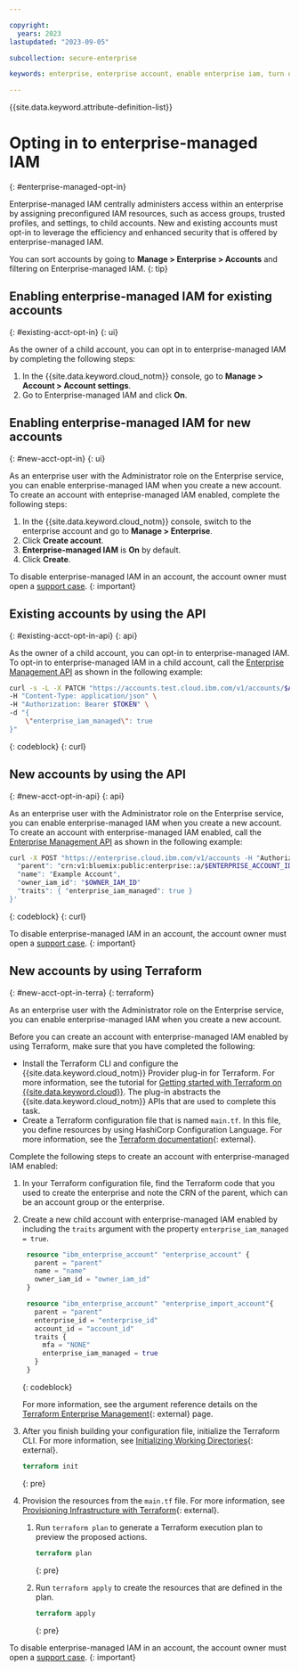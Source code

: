 ```yaml
---

copyright:
  years: 2023
lastupdated: "2023-09-05"

subcollection: secure-enterprise

keywords: enterprise, enterprise account, enable enterprise iam, turn on enterprise iam, opt in, enterprise iam, new account, existing account

---
```


{{site.data.keyword.attribute-definition-list}}

# Opting in to enterprise-managed IAM
{: #enterprise-managed-opt-in}

Enterprise-managed IAM centrally administers access within an enterprise by assigning preconfigured IAM resources, such as access groups, trusted profiles, and settings, to child accounts. New and existing accounts must opt-in to leverage the efficiency and enhanced security that is offered by enterprise-managed IAM.

You can sort accounts by going to **Manage > Enterprise > Accounts** and filtering on Enterprise-managed IAM.
{: tip}

## Enabling enterprise-managed IAM for existing accounts
{: #existing-acct-opt-in}
{: ui}

As the owner of a child account, you can opt in to enterprise-managed IAM by completing the following steps:

1. In the {{site.data.keyword.cloud_notm}} console, go to **Manage > Account > Account settings**.
1. Go to Enterprise-managed IAM and click **On**.


## Enabling enterprise-managed IAM for new accounts
{: #new-acct-opt-in}
{: ui}

As an enterprise user with the Administrator role on the Enterprise service, you can enable enterprise-managed IAM when you create a new account. To create an account with enteprise-managed IAM enabled, complete the following steps:

1. In the {{site.data.keyword.cloud_notm}} console, switch to the enterprise account and go to **Manage > Enterprise**.
1. Click **Create account**.
1. **Enterprise-managed IAM** is **On** by default.
1. Click **Create**.

To disable enterprise-managed IAM in an account, the account owner must open a [support case](/unifiedsupport/supportcenter).
{: important}

## Existing accounts by using the API
{: #existing-acct-opt-in-api}
{: api}

As the owner of a child account, you can opt-in to enterprise-managed IAM. To opt-in to enterprise-managed IAM in a child account, call the [Enterprise Management API](/apidocs/enterprise-apis/enterprise) as shown in the following example:

```bash
curl -s -L -X PATCH "https://accounts.test.cloud.ibm.com/v1/accounts/$ACCOUNT/traits" \
-H "Content-Type: application/json" \
-H "Authorization: Bearer $TOKEN" \
-d "{
    \"enterprise_iam_managed\": true
}"
```
{: codeblock}
{: curl}

## New accounts by using the API
{: #new-acct-opt-in-api}
{: api}

As an enterprise user with the Administrator role on the Enterprise service, you can enable enterprise-managed IAM when you create a new account. To create an account with enterprise-managed IAM enabled, call the [Enterprise Management API](/apidocs/enterprise-apis/enterprise#create-account) as shown in the following example:

```bash
curl -X POST "https://enterprise.cloud.ibm.com/v1/accounts -H "Authorization: Bearer <IAM_Token>" -H 'Content-Type: application/json' -d '{
  "parent": "crn:v1:bluemix:public:enterprise::a/$ENTERPRISE_ACCOUNT_ID::account-group:$ACCOUNT_GROUP_ID",
  "name": "Example Account",
  "owner_iam_id": "$OWNER_IAM_ID"
  "traits": { "enterprise_iam_managed": true }
}'
```
{: codeblock}
{: curl}

To disable enterprise-managed IAM in an account, the account owner must open a [support case](/unifiedsupport/supportcenter).
{: important}

## New accounts by using Terraform
{: #new-acct-opt-in-terra}
{: terraform}

As an enterprise user with the Administrator role on the Enterprise service, you can enable enterprise-managed IAM when you create a new account.

Before you can create an account with enterprise-managed IAM enabled by using Terraform, make sure that you have completed the following:

- Install the Terraform CLI and configure the {{site.data.keyword.cloud_notm}} Provider plug-in for Terraform. For more information, see the tutorial for [Getting started with Terraform on {{site.data.keyword.cloud}}](/docs/ibm-cloud-provider-for-terraform?topic=ibm-cloud-provider-for-terraform-getting-started). The plug-in abstracts the {{site.data.keyword.cloud_notm}} APIs that are used to complete this task.
- Create a Terraform configuration file that is named `main.tf`. In this file, you define resources by using HashiCorp Configuration Language. For more information, see the [Terraform documentation](https://www.terraform.io/docs/language/index.html){: external}.

Complete the following steps to create an account with enterprise-managed IAM enabled:

1. In your Terraform configuration file, find the Terraform code that you used to create the enterprise and note the CRN of the parent, which can be an account group or the enterprise.
1. Create a new child account with enterprise-managed IAM enabled by including the `traits` argument with the property `enterprise_iam_managed = true`.
   ```terraform
    resource "ibm_enterprise_account" "enterprise_account" {
      parent = "parent"
      name = "name"
      owner_iam_id = "owner_iam_id"
    }

    resource "ibm_enterprise_account" "enterprise_import_account"{
      parent = "parent"
      enterprise_id = "enterprise_id"
      account_id = "account_id"
      traits {
        mfa = "NONE"
        enterprise_iam_managed = true
      }
    }
   ```
   {: codeblock}

   For more information, see the argument reference details on the [Terraform Enterprise Management](https://registry.terraform.io/providers/IBM-Cloud/ibm/1.56.0-beta0/docs/resources/enterprise_account){: external} page.

1. After you finish building your configuration file, initialize the Terraform CLI. For more information, see [Initializing Working Directories](https://developer.hashicorp.com/terraform/cli/init){: external}.
   ```terraform
   terraform init
   ```
   {: pre}

1. Provision the resources from the `main.tf` file. For more information, see [Provisioning Infrastructure with Terraform](https://www.terraform.io/cli/run){: external}.

   1. Run `terraform plan` to generate a Terraform execution plan to preview the proposed actions.

      ```terraform
      terraform plan
      ```
      {: pre}

   1. Run `terraform apply` to create the resources that are defined in the plan.

      ```terraform
      terraform apply
      ```
      {: pre}


To disable enterprise-managed IAM in an account, the account owner must open a [support case](/unifiedsupport/supportcenter).
{: important}
